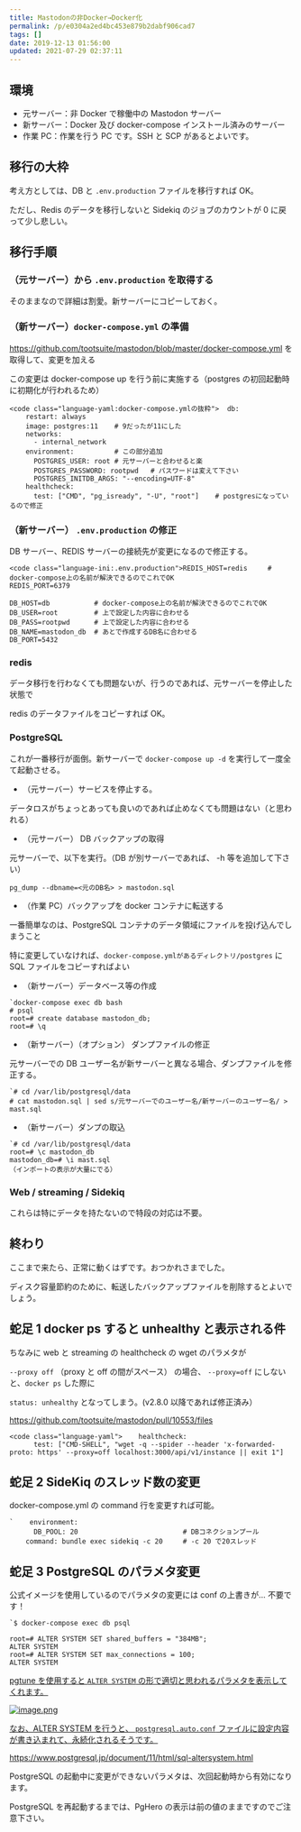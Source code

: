 ```yaml
---
title: Mastodonの非Docker→Docker化
permalink: /p/e0304a2ed4bc453e879b2dabf906cad7
tags: []
date: 2019-12-13 01:56:00
updated: 2021-07-29 02:37:11
---
```


## 環境

- 元サーバー：非 Docker で稼働中の Mastodon サーバー
- 新サーバー：Docker 及び docker-compose インストール済みのサーバー
- 作業 PC：作業を行う PC です。SSH と SCP があるとよいです。

## 移行の大枠

考え方としては、DB と `.env.production` ファイルを移行すれば OK。

ただし、Redis のデータを移行しないと Sidekiq のジョブのカウントが 0 に戻って少し悲しい。

## 移行手順

### （元サーバー）から `.env.production` を取得する

そのままなので詳細は割愛。新サーバーにコピーしておく。

### （新サーバー）`docker-compose.yml` の準備

<a href="https://github.com/tootsuite/mastodon/blob/master/docker-compose.yml"><https://github.com/tootsuite/mastodon/blob/master/docker-compose.yml> を取得して、変更を加える

この変更は docker-compose up を行う前に実施する（postgres の初回起動時に初期化が行われるため）

```
<code class="language-yaml:docker-compose.ymlの抜粋">  db:
    restart: always
    image: postgres:11    # 9だったが11にした
    networks:
      - internal_network
    environment:          # この部分追加
      POSTGRES_USER: root # 元サーバーと合わせると楽
      POSTGRES_PASSWORD: rootpwd   # パスワードは変えて下さい
      POSTGRES_INITDB_ARGS: "--encoding=UTF-8"
    healthcheck:
      test: ["CMD", "pg_isready", "-U", "root"]    # postgresになっているので修正
```

### （新サーバー） `.env.production` の修正

DB サーバー、REDIS サーバーの接続先が変更になるので修正する。

```
<code class="language-ini:.env.production">REDIS_HOST=redis     # docker-compose上の名前が解決できるのでこれでOK
REDIS_PORT=6379

DB_HOST=db           # docker-compose上の名前が解決できるのでこれでOK
DB_USER=root         # 上で設定した内容に合わせる
DB_PASS=rootpwd      # 上で設定した内容に合わせる
DB_NAME=mastodon_db  # あとで作成するDB名に合わせる
DB_PORT=5432
```

### redis

データ移行を行わなくても問題ないが、行うのであれば、元サーバーを停止した状態で

redis のデータファイルをコピーすれば OK。

### PostgreSQL

これが一番移行が面倒。新サーバーで `docker-compose up -d` を実行して一度全て起動させる。

- （元サーバー）サービスを停止する。

データロスがちょっとあっても良いのであれば止めなくても問題はない（と思われる）

- （元サーバー） DB バックアップの取得

元サーバーで、以下を実行。（DB が別サーバーであれば、 -h 等を追加して下さい）

`pg_dump --dbname=<元のDB名> > mastodon.sql`

- （作業 PC）バックアップを docker コンテナに転送する

一番簡単なのは、PostgreSQL コンテナのデータ領域にファイルを投げ込んでしまうこと

特に変更していなければ、`docker-compose.ymlがあるディレクトリ/postgres` に SQL ファイルをコピーすればよい

- （新サーバー）データベース等の作成

```
`docker-compose exec db bash
# psql
root=# create database mastodon_db;
root=# \q
```

- （新サーバー）（オプション） ダンプファイルの修正

元サーバーでの DB ユーザー名が新サーバーと異なる場合、ダンプファイルを修正する。

```
`# cd /var/lib/postgresql/data
# cat mastodon.sql | sed s/元サーバーでのユーザー名/新サーバーのユーザー名/ > mast.sql
```

- （新サーバー）ダンプの取込

```
`# cd /var/lib/postgresql/data
root=# \c mastodon_db
mastodon_db=# \i mast.sql
（インポートの表示が大量にでる）
```

### Web / streaming / Sidekiq

これらは特にデータを持たないので特段の対応は不要。

## 終わり

ここまで来たら、正常に動くはずです。おつかれさまでした。

ディスク容量節約のために、転送したバックアップファイルを削除するとよいでしょう。

## 蛇足 1 docker ps すると unhealthy と表示される件

ちなみに web と streaming の healthcheck の wget のパラメタが

`--proxy off` （proxy と off の間がスペース） の場合、 `--proxy=off` にしないと、`docker ps` した際に

`status: unhealthy` となってしまう。(v2.8.0 以降であれば修正済み）

<a href="https://github.com/tootsuite/mastodon/pull/10553/files"><https://github.com/tootsuite/mastodon/pull/10553/files>

```
<code class="language-yaml">    healthcheck:
      test: ["CMD-SHELL", "wget -q --spider --header 'x-forwarded-proto: https' --proxy=off localhost:3000/api/v1/instance || exit 1"]

```

## 蛇足 2 SideKiq のスレッド数の変更

docker-compose.yml の command 行を変更すれば可能。

```
`    environment:
      DB_POOL: 20                          # DBコネクションプール
    command: bundle exec sidekiq -c 20     # -c 20 で20スレッド
```

## 蛇足 3 PostgreSQL のパラメタ変更

公式イメージを使用しているのでパラメタの変更には conf の上書きが… 不要です！

```
`$ docker-compose exec db psql

root=# ALTER SYSTEM SET shared_buffers = "384MB";
ALTER SYSTEM
root=# ALTER SYSTEM SET max_connections = 100;
ALTER SYSTEM
```

<a href="https://pgtune.leopard.in.ua/">pgtune を使用すると `ALTER SYSTEM` の形で適切と思われるパラメタを表示してくれます。

<img src="https://qiita-image-store.s3.ap-northeast-1.amazonaws.com/0/2454/5ce0d4ca-fe56-65ca-c80b-43d208200484.png" alt="image.png" loading="lazy">

なお、ALTER SYSTEM を行うと、 `postgresql.auto.conf` ファイルに設定内容が書き込まれて、永続化されるそうです。

<a href="https://www.postgresql.jp/document/11/html/sql-altersystem.html"><https://www.postgresql.jp/document/11/html/sql-altersystem.html>

PostgreSQL の起動中に変更ができないパラメタは、次回起動時から有効になります。

PostgreSQL を再起動するまでは、PgHero の表示は前の値のままですのでご注意下さい。
